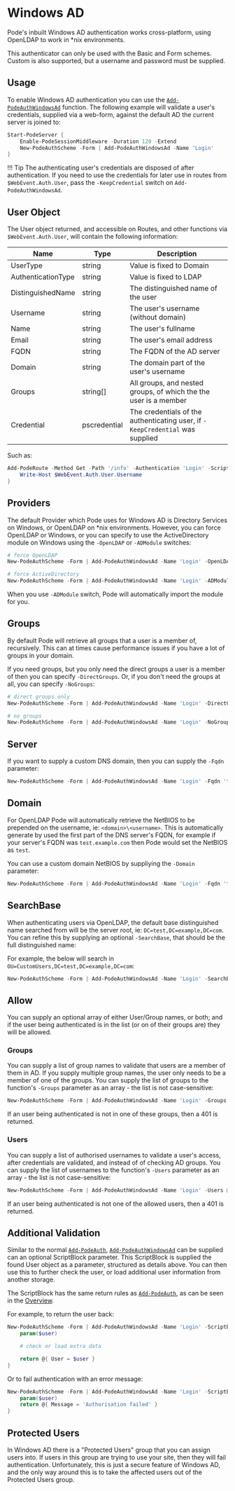 # Windows AD

Pode's inbuilt Windows AD authentication works cross-platform, using OpenLDAP to work in *nix environments.

This authenticator can only be used with the Basic and Form schemes. Custom is also supported, but a username and password must be supplied.

## Usage

To enable Windows AD authentication you can use the [`Add-PodeAuthWindowsAd`](../../../../Functions/Authentication/Add-PodeAuthWindowsAd) function. The following example will validate a user's credentials, supplied via a web-form, against the default AD the current server is joined to:

```powershell
Start-PodeServer {
    Enable-PodeSessionMiddleware -Duration 120 -Extend
    New-PodeAuthScheme -Form | Add-PodeAuthWindowsAd -Name 'Login'
}
```

!!! Tip
    The authenticating user's credentials are disposed of after authentication. If you need to use the credentials for later use in routes from `$WebEvent.Auth.User`, pass the `-KeepCredential` switch on `Add-PodeAuthWindowsAd`.

## User Object

The User object returned, and accessible on Routes, and other functions via `$WebEvent.Auth.User`, will contain the following information:

| Name | Type | Description |
| ---- | ---- | ----------- |
| UserType | string | Value is fixed to Domain |
| AuthenticationType | string | Value is fixed to LDAP |
| DistinguishedName | string | The distinguished name of the user |
| Username | string | The user's username (without domain) |
| Name | string | The user's fullname |
| Email | string | The user's email address |
| FQDN | string | The FQDN of the AD server |
| Domain | string | The domain part of the user's username |
| Groups | string[] | All groups, and nested groups, of which the the user is a member |
| Credential | pscredential | The credentials of the authenticating user, if `-KeepCredential` was supplied |

Such as:

```powershell
Add-PodeRoute -Method Get -Path '/info' -Authentication 'Login' -ScriptBlock {
    Write-Host $WebEvent.Auth.User.Username
}
```

## Providers

The default Provider which Pode uses for Windows AD is Directory Services on Windows, or OpenLDAP on *nix environments. However, you can force OpenLDAP or Windows, or you can specify to use the ActiveDirectory module on Windows using the `-OpenLDAP` or `-ADModule` switches:

```powershell
# force OpenLDAP
New-PodeAuthScheme -Form | Add-PodeAuthWindowsAd -Name 'Login' -OpenLDAP

# force ActiveDirectory
New-PodeAuthScheme -Form | Add-PodeAuthWindowsAd -Name 'Login' -ADModule
```

When you use `-ADModule` switch, Pode will automatically import the module for you.

## Groups

By default Pode will retrieve all groups that a user is a member of, recursively. This can at times cause performance issues if you have a lot of groups in your domain.

If you need groups, but you only need the direct groups a user is a member of then you can specify `-DirectGroups`. Or, if you don't need the groups at all, you can specify `-NoGroups`:

```powershell
# direct groups only
New-PodeAuthScheme -Form | Add-PodeAuthWindowsAd -Name 'Login' -DirectGroups

# no groups
New-PodeAuthScheme -Form | Add-PodeAuthWindowsAd -Name 'Login' -NoGroups
```

## Server

If you want to supply a custom DNS domain, then you can supply the `-Fqdn` parameter:

```powershell
New-PodeAuthScheme -Form | Add-PodeAuthWindowsAd -Name 'Login' -Fqdn 'test.example.com'
```

## Domain

For OpenLDAP Pode will automatically retrieve the NetBIOS to be prepended on the username, ie: `<domain>\<username>`. This is automatically generate by used the first part of the DNS server's FQDN, for example if your server's FQDN was `test.example.com` then Pode would set the NetBIOS as `test`.

You can use a custom domain NetBIOS by suppliying the `-Domain` parameter:

```powershell
New-PodeAuthScheme -Form | Add-PodeAuthWindowsAd -Name 'Login' -Fqdn 'test.example.com' -Domain 'testdomain'
```

## SearchBase

When authenticating users via OpenLDAP, the default base distinguished name searched from will be the server root, ie: `DC=test,DC=example,DC=com`. You can refine this by supplying an optional `-SearchBase`, that should be the full distinguished name:

For example, the below will search in `OU=CustomUsers,DC=test,DC=example,DC=com`:

```powershell
New-PodeAuthScheme -Form | Add-PodeAuthWindowsAd -Name 'Login' -SearchBase 'OU=CustomUsers,DC=test,DC=example,DC=com'
```

## Allow

You can supply an optional array of either User/Group names, or both; and if the user being authenticated is in the list (or on of their groups are) they will be allowed.

### Groups

You can supply a list of group names to validate that users are a member of them in AD. If you supply multiple group names, the user only needs to be a member of one of the groups. You can supply the list of groups to the function's `-Groups` parameter as an array - the list is not case-sensitive:

```powershell
New-PodeAuthScheme -Form | Add-PodeAuthWindowsAd -Name 'Login' -Groups @('admins', 'devops')
```

If an user being authenticated is not in one of these groups, then a 401 is returned.

### Users

You can supply a list of authorised usernames to validate a user's access, after credentials are validated, and instead of of checking AD groups. You can supply the list of usernames to the function's `-Users` parameter as an array - the list is not case-sensitive:

```powershell
New-PodeAuthScheme -Form | Add-PodeAuthWindowsAd -Name 'Login' -Users @('jsnow', 'rsanchez')
```

If an user being authenticated is not one of the allowed users, then a 401 is returned.

## Additional Validation

Similar to the normal [`Add-PodeAuth`](../../../../Functions/Authentication/Add-PodeAuth), [`Add-PodeAuthWindowsAd`](../../../../Functions/Authentication/Add-PodeAuthWindowsAd) can be supplied can an optional ScriptBlock parameter. This ScriptBlock is supplied the found User object as a parameter, structured as details above. You can then use this to further check the user, or load additional user information from another storage.

The ScriptBlock has the same return rules as [`Add-PodeAuth`](../../../../Functions/Authentication/Add-PodeAuth), as can be seen in the [Overview](../../Overview).

For example, to return the user back:

```powershell
New-PodeAuthScheme -Form | Add-PodeAuthWindowsAd -Name 'Login' -ScriptBlock {
    param($user)

    # check or load extra data

    return @{ User = $user }
}
```

Or to fail authentication with an error message:

```powershell
New-PodeAuthScheme -Form | Add-PodeAuthWindowsAd -Name 'Login' -ScriptBlock {
    param($user)
    return @{ Message = 'Authorisation failed' }
}
```

## Protected Users

In Windows AD there is a "Protected Users" group that you can assign users into. If users in this group are trying to use your site, then they will fail authentication. Unfortunately, this is just a secure feature of Windows AD, and the only way around this is to take the affected users out of the Protected Users group.
